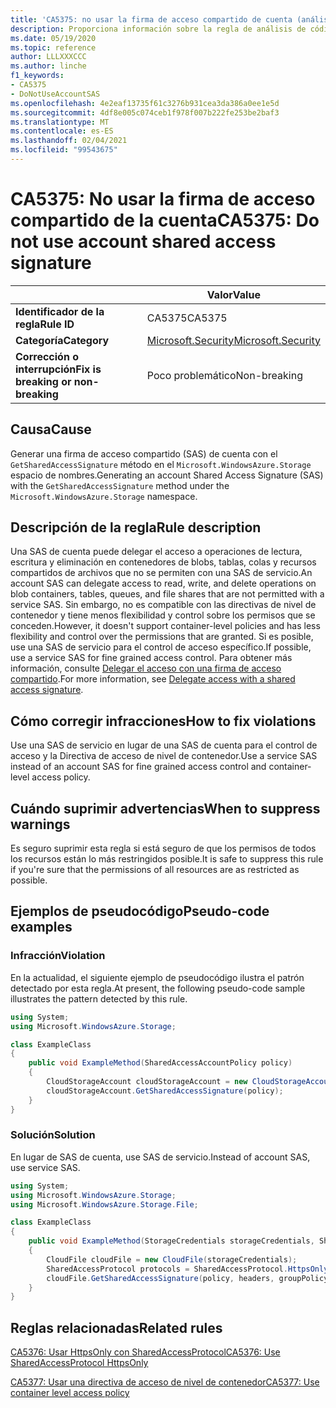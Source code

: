 ```yaml
---
title: 'CA5375: no usar la firma de acceso compartido de cuenta (análisis de código)'
description: Proporciona información sobre la regla de análisis de código CA5375, incluidas las causas, cómo corregir las infracciones y cuándo suprimirlas.
ms.date: 05/19/2020
ms.topic: reference
author: LLLXXXCCC
ms.author: linche
f1_keywords:
- CA5375
- DoNotUseAccountSAS
ms.openlocfilehash: 4e2eaf13735f61c3276b931cea3da386a0ee1e5d
ms.sourcegitcommit: 4df8e005c074ceb1f978f007b222fe253be2baf3
ms.translationtype: MT
ms.contentlocale: es-ES
ms.lasthandoff: 02/04/2021
ms.locfileid: "99543675"
---
```

# <a name="ca5375-do-not-use-account-shared-access-signature"></a><span data-ttu-id="2d66a-103">CA5375: No usar la firma de acceso compartido de la cuenta</span><span class="sxs-lookup"><span data-stu-id="2d66a-103">CA5375: Do not use account shared access signature</span></span>

| | <span data-ttu-id="2d66a-104">Valor</span><span class="sxs-lookup"><span data-stu-id="2d66a-104">Value</span></span> |
|-|-|
| <span data-ttu-id="2d66a-105">**Identificador de la regla**</span><span class="sxs-lookup"><span data-stu-id="2d66a-105">**Rule ID**</span></span> |<span data-ttu-id="2d66a-106">CA5375</span><span class="sxs-lookup"><span data-stu-id="2d66a-106">CA5375</span></span>|
| <span data-ttu-id="2d66a-107">**Categoría**</span><span class="sxs-lookup"><span data-stu-id="2d66a-107">**Category**</span></span> |[<span data-ttu-id="2d66a-108">Microsoft.Security</span><span class="sxs-lookup"><span data-stu-id="2d66a-108">Microsoft.Security</span></span>](security-warnings.md)|
| <span data-ttu-id="2d66a-109">**Corrección o interrupción**</span><span class="sxs-lookup"><span data-stu-id="2d66a-109">**Fix is breaking or non-breaking**</span></span> |<span data-ttu-id="2d66a-110">Poco problemático</span><span class="sxs-lookup"><span data-stu-id="2d66a-110">Non-breaking</span></span>|

## <a name="cause"></a><span data-ttu-id="2d66a-111">Causa</span><span class="sxs-lookup"><span data-stu-id="2d66a-111">Cause</span></span>

<span data-ttu-id="2d66a-112">Generar una firma de acceso compartido (SAS) de cuenta con el `GetSharedAccessSignature` método en el `Microsoft.WindowsAzure.Storage` espacio de nombres.</span><span class="sxs-lookup"><span data-stu-id="2d66a-112">Generating an account Shared Access Signature (SAS) with the `GetSharedAccessSignature` method under the `Microsoft.WindowsAzure.Storage` namespace.</span></span>

## <a name="rule-description"></a><span data-ttu-id="2d66a-113">Descripción de la regla</span><span class="sxs-lookup"><span data-stu-id="2d66a-113">Rule description</span></span>

<span data-ttu-id="2d66a-114">Una SAS de cuenta puede delegar el acceso a operaciones de lectura, escritura y eliminación en contenedores de blobs, tablas, colas y recursos compartidos de archivos que no se permiten con una SAS de servicio.</span><span class="sxs-lookup"><span data-stu-id="2d66a-114">An account SAS can delegate access to read, write, and delete operations on blob containers, tables, queues, and file shares that are not permitted with a service SAS.</span></span> <span data-ttu-id="2d66a-115">Sin embargo, no es compatible con las directivas de nivel de contenedor y tiene menos flexibilidad y control sobre los permisos que se conceden.</span><span class="sxs-lookup"><span data-stu-id="2d66a-115">However, it doesn't support container-level policies and has less flexibility and control over the permissions that are granted.</span></span> <span data-ttu-id="2d66a-116">Si es posible, use una SAS de servicio para el control de acceso específico.</span><span class="sxs-lookup"><span data-stu-id="2d66a-116">If possible, use a service SAS for fine grained access control.</span></span> <span data-ttu-id="2d66a-117">Para obtener más información, consulte [Delegar el acceso con una firma de acceso compartido](/rest/api/storageservices/delegate-access-with-shared-access-signature).</span><span class="sxs-lookup"><span data-stu-id="2d66a-117">For more information, see [Delegate access with a shared access signature](/rest/api/storageservices/delegate-access-with-shared-access-signature).</span></span>

## <a name="how-to-fix-violations"></a><span data-ttu-id="2d66a-118">Cómo corregir infracciones</span><span class="sxs-lookup"><span data-stu-id="2d66a-118">How to fix violations</span></span>

<span data-ttu-id="2d66a-119">Use una SAS de servicio en lugar de una SAS de cuenta para el control de acceso y la Directiva de acceso de nivel de contenedor.</span><span class="sxs-lookup"><span data-stu-id="2d66a-119">Use a service SAS instead of an account SAS for fine grained access control and container-level access policy.</span></span>

## <a name="when-to-suppress-warnings"></a><span data-ttu-id="2d66a-120">Cuándo suprimir advertencias</span><span class="sxs-lookup"><span data-stu-id="2d66a-120">When to suppress warnings</span></span>

<span data-ttu-id="2d66a-121">Es seguro suprimir esta regla si está seguro de que los permisos de todos los recursos están lo más restringidos posible.</span><span class="sxs-lookup"><span data-stu-id="2d66a-121">It is safe to suppress this rule if you're sure that the permissions of all resources are as restricted as possible.</span></span>

## <a name="pseudo-code-examples"></a><span data-ttu-id="2d66a-122">Ejemplos de pseudocódigo</span><span class="sxs-lookup"><span data-stu-id="2d66a-122">Pseudo-code examples</span></span>

### <a name="violation"></a><span data-ttu-id="2d66a-123">Infracción</span><span class="sxs-lookup"><span data-stu-id="2d66a-123">Violation</span></span>

<span data-ttu-id="2d66a-124">En la actualidad, el siguiente ejemplo de pseudocódigo ilustra el patrón detectado por esta regla.</span><span class="sxs-lookup"><span data-stu-id="2d66a-124">At present, the following pseudo-code sample illustrates the pattern detected by this rule.</span></span>

```csharp
using System;
using Microsoft.WindowsAzure.Storage;

class ExampleClass
{
    public void ExampleMethod(SharedAccessAccountPolicy policy)
    {
        CloudStorageAccount cloudStorageAccount = new CloudStorageAccount();
        cloudStorageAccount.GetSharedAccessSignature(policy);
    }
}
```

### <a name="solution"></a><span data-ttu-id="2d66a-125">Solución</span><span class="sxs-lookup"><span data-stu-id="2d66a-125">Solution</span></span>

<span data-ttu-id="2d66a-126">En lugar de SAS de cuenta, use SAS de servicio.</span><span class="sxs-lookup"><span data-stu-id="2d66a-126">Instead of account SAS, use service SAS.</span></span>

```csharp
using System;
using Microsoft.WindowsAzure.Storage;
using Microsoft.WindowsAzure.Storage.File;

class ExampleClass
{
    public void ExampleMethod(StorageCredentials storageCredentials, SharedAccessFilePolicy policy, SharedAccessFileHeaders headers, string groupPolicyIdentifier, IPAddressOrRange ipAddressOrRange)
    {
        CloudFile cloudFile = new CloudFile(storageCredentials);
        SharedAccessProtocol protocols = SharedAccessProtocol.HttpsOnly;
        cloudFile.GetSharedAccessSignature(policy, headers, groupPolicyIdentifier, protocols, ipAddressOrRange);
    }
}
```

## <a name="related-rules"></a><span data-ttu-id="2d66a-127">Reglas relacionadas</span><span class="sxs-lookup"><span data-stu-id="2d66a-127">Related rules</span></span>

[<span data-ttu-id="2d66a-128">CA5376: Usar HttpsOnly con SharedAccessProtocol</span><span class="sxs-lookup"><span data-stu-id="2d66a-128">CA5376: Use SharedAccessProtocol HttpsOnly</span></span>](ca5376.md)

[<span data-ttu-id="2d66a-129">CA5377: Usar una directiva de acceso de nivel de contenedor</span><span class="sxs-lookup"><span data-stu-id="2d66a-129">CA5377: Use container level access policy</span></span>](ca5377.md)
